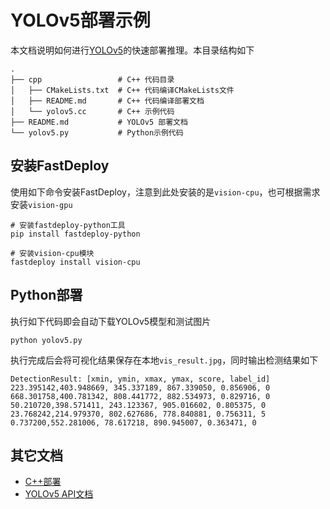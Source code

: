 # YOLOv5部署示例

本文档说明如何进行[YOLOv5](https://github.com/ultralytics/yolov5)的快速部署推理。本目录结构如下
```
.
├── cpp                 # C++ 代码目录
│   ├── CMakeLists.txt  # C++ 代码编译CMakeLists文件
│   ├── README.md       # C++ 代码编译部署文档
│   └── yolov5.cc       # C++ 示例代码
├── README.md           # YOLOv5 部署文档
└── yolov5.py           # Python示例代码
```

## 安装FastDeploy

使用如下命令安装FastDeploy，注意到此处安装的是`vision-cpu`，也可根据需求安装`vision-gpu`
```
# 安装fastdeploy-python工具
pip install fastdeploy-python

# 安装vision-cpu模块
fastdeploy install vision-cpu
```

## Python部署

执行如下代码即会自动下载YOLOv5模型和测试图片
```
python yolov5.py
```

执行完成后会将可视化结果保存在本地`vis_result.jpg`，同时输出检测结果如下
```
DetectionResult: [xmin, ymin, xmax, ymax, score, label_id]
223.395142,403.948669, 345.337189, 867.339050, 0.856906, 0
668.301758,400.781342, 808.441772, 882.534973, 0.829716, 0
50.210720,398.571411, 243.123367, 905.016602, 0.805375, 0
23.768242,214.979370, 802.627686, 778.840881, 0.756311, 5
0.737200,552.281006, 78.617218, 890.945007, 0.363471, 0
```

## 其它文档

- [C++部署](./cpp/README.md)
- [YOLOv5 API文档](./api.md)
